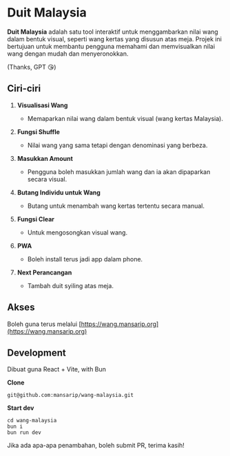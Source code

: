 # Duit Malaysia

**Duit Malaysia** adalah satu tool interaktif untuk menggambarkan nilai wang dalam bentuk visual, seperti wang kertas yang disusun atas meja. Projek ini bertujuan untuk membantu pengguna memahami dan memvisualkan nilai wang dengan mudah dan menyeronokkan.

(Thanks, GPT 😘)

## Ciri-ciri

1. **Visualisasi Wang**

   - Memaparkan nilai wang dalam bentuk visual (wang kertas Malaysia).

1. **Fungsi Shuffle**

   - Nilai wang yang sama tetapi dengan denominasi yang berbeza.

1. **Masukkan Amount**

   - Pengguna boleh masukkan jumlah wang dan ia akan dipaparkan secara visual.

1. **Butang Individu untuk Wang**

   - Butang untuk menambah wang kertas tertentu secara manual.

1. **Fungsi Clear**

   - Untuk mengosongkan visual wang.

1. **PWA**

   - Boleh install terus jadi app dalam phone.

1. **Next Perancangan**
   - Tambah duit syiling atas meja.

## Akses

Boleh guna terus melalui [https://wang.mansarip.org](https://wang.mansarip.org)

## Development

Dibuat guna React + Vite, with Bun

**Clone**
```
git@github.com:mansarip/wang-malaysia.git
```

**Start dev**
```
cd wang-malaysia
bun i
bun run dev
```

Jika ada apa-apa penambahan, boleh submit PR, terima kasih!